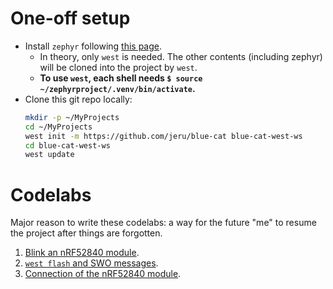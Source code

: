 # One-off setup
* Install `zephyr` following [this page](https://docs.zephyrproject.org/latest/develop/getting_started/index.html).
  - In theory, only `west` is needed.
    The other contents (including zephyr) will be cloned into the project by `west`.
  - **To use `west`, each shell needs `$ source ~/zephyrproject/.venv/bin/activate`.**
* Clone this git repo locally:
  ```bash
  mkdir -p ~/MyProjects
  cd ~/MyProjects
  west init -m https://github.com/jeru/blue-cat blue-cat-west-ws
  cd blue-cat-west-ws
  west update
  ```

# Codelabs
Major reason to write these codelabs: a way for the future "me" to resume the project after things are forgotten.
1. [Blink an nRF52840 module](codelabs/blinky_nrf52840.md).
1. [`west flash` and SWO messages](codelabs/west_flash_and_swo.md).
1. [Connection of the nRF52840 module](codelabs/connection_bluecat.md).
